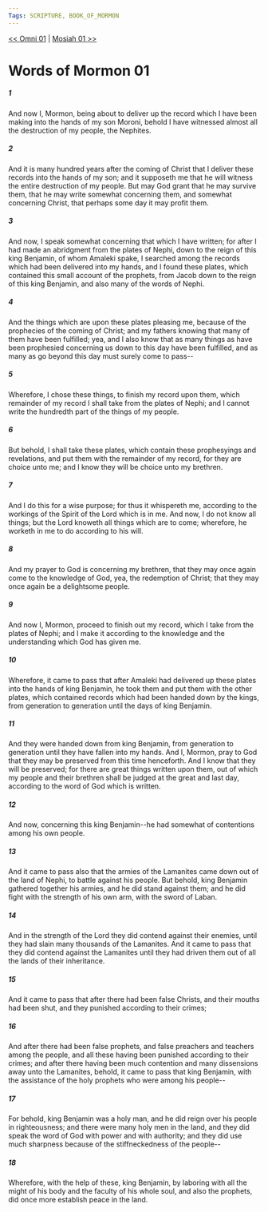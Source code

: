 ```yaml
---
Tags: SCRIPTURE, BOOK_OF_MORMON
---
```


[<< Omni 01](BOOK_OF_MORMON/06_The_Book_of_Omni/Omni_01.md) | [Mosiah 01 >>](BOOK_OF_MORMON/08_Mosiah/Mosiah_01.md)

# Words of Mormon 01

##### 1

And now I, Mormon, being about to deliver up the record which I have been making into the hands of my son Moroni, behold I have witnessed almost all the destruction of my people, the Nephites.

##### 2

And it is many hundred years after the coming of Christ that I deliver these records into the hands of my son; and it supposeth me that he will witness the entire destruction of my people. But may God grant that he may survive them, that he may write somewhat concerning them, and somewhat concerning Christ, that perhaps some day it may profit them.

##### 3

And now, I speak somewhat concerning that which I have written; for after I had made an abridgment from the plates of Nephi, down to the reign of this king Benjamin, of whom Amaleki spake, I searched among the records which had been delivered into my hands, and I found these plates, which contained this small account of the prophets, from Jacob down to the reign of this king Benjamin, and also many of the words of Nephi.

##### 4

And the things which are upon these plates pleasing me, because of the prophecies of the coming of Christ; and my fathers knowing that many of them have been fulfilled; yea, and I also know that as many things as have been prophesied concerning us down to this day have been fulfilled, and as many as go beyond this day must surely come to pass--

##### 5

Wherefore, I chose these things, to finish my record upon them, which remainder of my record I shall take from the plates of Nephi; and I cannot write the hundredth part of the things of my people.

##### 6

But behold, I shall take these plates, which contain these prophesyings and revelations, and put them with the remainder of my record, for they are choice unto me; and I know they will be choice unto my brethren.

##### 7

And I do this for a wise purpose; for thus it whispereth me, according to the workings of the Spirit of the Lord which is in me. And now, I do not know all things; but the Lord knoweth all things which are to come; wherefore, he worketh in me to do according to his will.

##### 8

And my prayer to God is concerning my brethren, that they may once again come to the knowledge of God, yea, the redemption of Christ; that they may once again be a delightsome people.

##### 9

And now I, Mormon, proceed to finish out my record, which I take from the plates of Nephi; and I make it according to the knowledge and the understanding which God has given me.

##### 10

Wherefore, it came to pass that after Amaleki had delivered up these plates into the hands of king Benjamin, he took them and put them with the other plates, which contained records which had been handed down by the kings, from generation to generation until the days of king Benjamin.

##### 11

And they were handed down from king Benjamin, from generation to generation until they have fallen into my hands. And I, Mormon, pray to God that they may be preserved from this time henceforth. And I know that they will be preserved; for there are great things written upon them, out of which my people and their brethren shall be judged at the great and last day, according to the word of God which is written.

##### 12

And now, concerning this king Benjamin--he had somewhat of contentions among his own people.

##### 13

And it came to pass also that the armies of the Lamanites came down out of the land of Nephi, to battle against his people. But behold, king Benjamin gathered together his armies, and he did stand against them; and he did fight with the strength of his own arm, with the sword of Laban.

##### 14

And in the strength of the Lord they did contend against their enemies, until they had slain many thousands of the Lamanites. And it came to pass that they did contend against the Lamanites until they had driven them out of all the lands of their inheritance.

##### 15

And it came to pass that after there had been false Christs, and their mouths had been shut, and they punished according to their crimes;

##### 16

And after there had been false prophets, and false preachers and teachers among the people, and all these having been punished according to their crimes; and after there having been much contention and many dissensions away unto the Lamanites, behold, it came to pass that king Benjamin, with the assistance of the holy prophets who were among his people--

##### 17

For behold, king Benjamin was a holy man, and he did reign over his people in righteousness; and there were many holy men in the land, and they did speak the word of God with power and with authority; and they did use much sharpness because of the stiffneckedness of the people--

##### 18

Wherefore, with the help of these, king Benjamin, by laboring with all the might of his body and the faculty of his whole soul, and also the prophets, did once more establish peace in the land.
